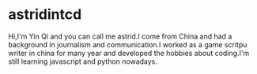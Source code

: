 # astridintcd
<title>About me</title>
<p>Hi,I'm Yin Qi and you can call me astrid.I come from China and had a background in journalism and communication.I worked as a game scritpu writer in china for many year and developed the hobbies about coding.I'm still learning javascript and python nowadays.</p>
